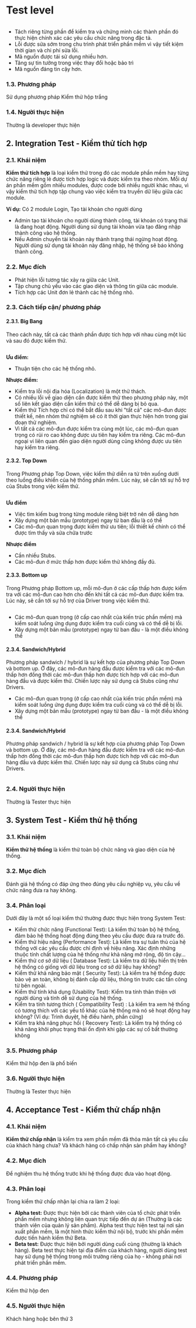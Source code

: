 # Test level

<figure><img src="../../.gitbook/assets/image (17).png" alt=""><figcaption></figcaption></figure>

* Tách riêng từng phần để kiểm tra và chứng minh các thành phần đó thực hiện chính xác các yêu cầu chức năng trong đặc tả.
* Lỗi được sửa sớm trong chu trình phát triển phần mềm vì vậy tiết kiệm thời gian và chi phí sửa lỗi.
* Mã nguồn được tái sử dụng nhiều hơn.
* Tăng sự tin tưởng trong việc thay đổi hoặc bảo trì
* Mã nguồn đáng tin cậy hơn.

### **1.3. Phương pháp**

Sử dụng phương pháp Kiểm thử hộp trắng

### **1.4. Người thực hiện**

Thường là developer thực hiện

## 2. Integration Test - Kiểm thử tích hợp

### **2.1. Khái niệm**

**Kiểm thử tích hợp** là loại kiểm thử trong đó các module phần mềm hay từng chức năng riêng lẻ được tích hợp logic và được kiểm tra theo nhóm. Mỗi dự án phần mềm gồm nhiều modules, được code bởi nhiều người khác nhau, vì vậy kiểm thử tích hợp tập chung vào việc kiểm tra truyền dữ liệu giữa các module.

**Ví dụ:** Có 2 module Login, Tạo tài khoản cho người dùng

* Admin tạo tài khoản cho người dùng thành công, tài khoản có trạng thái là đang hoạt động. Người dùng sử dụng tài khoản vừa tạo đăng nhập thành công vào hệ thống.
* Nếu Admin chuyển tài khoản này thành trạng thái ngừng hoạt động. Người dùng sử dụng tài khoản này đăng nhập, hệ thống sẽ báo không thành công.

### **2.2. Mục đích**

* Phát hiện lỗi tương tác xảy ra giữa các Unit.&#x20;
* Tập chung chủ yếu vào các giao diện và thông tin giữa các module.&#x20;
* Tích hợp các Unit đơn lẻ thành các hệ thống nhỏ.

### **2.3. Cách tiếp cận/ phương pháp**

#### **2.3.1. Big Bang**

Theo cách này, tất cả các thành phần được tích hợp với nhau cùng một lúc và sau đó được kiểm thử.

<figure><img src="../../.gitbook/assets/image (10).png" alt=""><figcaption></figcaption></figure>

**Ưu điểm:**&#x20;

* Thuận tiện cho các hệ thống nhỏ.

**Nhược điểm:**

* Kiểm tra lỗi nội địa hóa (Localization) là một thử thách.
* Có nhiều lỗi về giao diện cần được kiểm thử theo phương pháp này, một số liên kết giao diện cần kiểm thử có thể dễ dàng bị bỏ qua.
* Kiểm thử Tích hợp chỉ có thể bắt đầu sau khi "tất cả" các mô-đun được thiết kế, nên nhóm thử nghiệm sẽ có ít thời gian thực hiện hơn trong giai đoạn thử nghiệm.
* Vì tất cả các mô-đun được kiểm tra cùng một lúc, các mô-đun quan trọng có rủi ro cao không được ưu tiên hay kiểm tra riêng. Các mô-đun ngoại vi liên quan đến giao diện người dùng cũng không được ưu tiên hay kiểm tra riêng.

#### **2.3.2. Top Down**

Trong Phương pháp Top Down, việc kiểm thử diễn ra từ trên xuống dưới theo luồng điều khiển của hệ thống phần mềm. Lúc này, sẽ cần tới sự hỗ trợ của Stubs trong việc kiểm thử.

<figure><img src="../../.gitbook/assets/image (19).png" alt=""><figcaption></figcaption></figure>

**Ưu điểm**

* Việc tìm kiếm bug trong từng module riêng biệt trở nên dễ dàng hơn
* Xây dựng một bản mẫu (prototype) ngay từ ban đầu là có thể
* Các mô-đun quan trọng được kiểm thử ưu tiên; lỗi thiết kế chính có thể được tìm thấy và sửa chữa trước

**Nhược điểm**

* Cần nhiều Stubs.
* Các mô-đun ở mức thấp hơn được kiểm thử không đầy đủ.

#### **2.3.3. Bottom up**

Trong Phương pháp Bottom up, mỗi mô-đun ở các cấp thấp hơn được kiểm tra với các mô-đun cao hơn cho đến khi tất cả các mô-đun được kiểm tra. Lúc này, sẽ cần tới sự hỗ trợ của Driver trong việc kiểm thử.

<figure><img src="../../.gitbook/assets/image (24).png" alt=""><figcaption></figcaption></figure>



* Các mô-đun quan trọng (ở cấp cao nhất của kiến trúc phần mềm) mà kiểm soát luồng ứng dụng được kiểm tra cuối cùng và có thể dễ bị lỗi.
* Xây dựng một bản mẫu (prototype) ngay từ ban đầu - là một điều không thể

#### **2.3.4. Sandwich/Hybrid**

Phương pháp sandwich / hybrid là sự kết hợp của phương pháp Top Down và bottom up. Ở đây, các mô-đun hàng đầu được kiểm tra với các mô-đun thấp hơn đồng thời các mô-đun thấp hơn được tích hợp với các mô-đun hàng đầu và được kiểm thử. Chiến lược này sử dụng cả Stubs cũng như Drivers.

* Các mô-đun quan trọng (ở cấp cao nhất của kiến trúc phần mềm) mà kiểm soát luồng ứng dụng được kiểm tra cuối cùng và có thể dễ bị lỗi.
* Xây dựng một bản mẫu (prototype) ngay từ ban đầu - là một điều không thể

#### **2.3.4. Sandwich/Hybrid**

Phương pháp sandwich / hybrid là sự kết hợp của phương pháp Top Down và bottom up. Ở đây, các mô-đun hàng đầu được kiểm tra với các mô-đun thấp hơn đồng thời các mô-đun thấp hơn được tích hợp với các mô-đun hàng đầu và được kiểm thử. Chiến lược này sử dụng cả Stubs cũng như Drivers.

<figure><img src="../../.gitbook/assets/image (9).png" alt=""><figcaption></figcaption></figure>

###

### 2.4. **Người thực hiện**

Thường là Tester thực hiện

## 3. System Test - Kiểm thử hệ thống

### **3.1. Khái niệm**&#x20;

**Kiểm thử hệ thống** là kiểm thử toàn bộ chức năng và giao diện của hệ thống.

### **3.2. Mục đích**

Đánh giá hệ thống có đáp ứng theo đúng yêu cầu nghiệp vụ, yêu cầu về chức năng đưa ra hay không.

### **3.4. Phân loại**

Dưới đây là một số loại kiểm thử thường được thực hiện trong System Test:

* Kiểm thử chức năng (Functional Test): Là kiểm thử toàn bộ hệ thống, đảm bảo hệ thống hoạt động đúng theo yêu cầu được đưa ra trước đó.
* Kiểm thử hiệu năng (Performance Test): Là kiểm tra sự tuân thủ của hệ thống với các yêu cầu được chỉ định về hiệu năng. Xác định những thuộc tính chất lượng của hệ thống như khả năng mở rộng, độ tin cậy...
* Kiểm thử cơ sở dữ liệu ( Database Test): Là kiểm tra dữ liệu hiển thị trên hệ thống có giống với dữ liệu trong cơ sở dữ liệu hay không?
* Kiểm thử khả năng bảo mật ( Security Test): Là kiểm tra hệ thống được bảo vệ an toàn, không bị đánh cắp dữ liệu, thông tin trước các tấn công từ bên ngoài.
* Kiểm thử tính khả dụng (Usability Test): Kiểm tra tính thân thiện với người dùng và tính dễ sử dụng của hệ thống.
* Kiểm tra tính tương thích ( Compatibility Test) : Là kiểm tra xem hệ thống có tương thích với các yếu tố khác của hệ thống mà nó sẽ hoạt động hay không? (Ví dụ: Trình duyệt, hệ điều hành, phần cứng)
* Kiểm tra khả năng phục hồi ( Recovery Test): Là kiểm tra hệ thống có khả năng khôi phục trạng thái ổn định khi gặp các sự cố bất thường không

### **3.5. Phương pháp**

Kiểm thử hộp đen là phổ biến

### **3.6. Người thực hiện**

Thường là Tester thực hiện

## 4. Acceptance Test - Kiểm thử chấp nhận

### **4.1. Khái niệm**

**Kiểm thử chấp nhận** là kiểm tra xem phần mềm đã thỏa mãn tất cả yêu cầu của khách hàng chưa? Và khách hàng có chấp nhận sản phẩm hay không?

### **4.2. Mục đích**

Để nghiệm thu hệ thống trước khi hệ thống được đưa vào hoạt động.

### **4.3. Phân loại**

Trong kiểm thử chấp nhận lại chia ra làm 2 loại:

* **Alpha test:** Được thực hiện bởi các thành viên của tổ chức phát triển phần mềm nhưng không liên quan trực tiếp đến dự án (Thường là các thành viên của quản lý sản phẩm). Alpha test thực hiện test tại nơi sản xuất phần mềm, là một hình thức kiểm thử nội bộ, trước khi phần mềm được tiến hành kiểm thử Beta.
* **Beta test:** Được thực hiện bởi người dùng cuối cùng (thường là khách hàng). Beta test thực hiện tại địa điểm của khách hàng, người dùng test hay sử dụng hệ thống trong môi trường riêng của họ - không phải nơi phát triển phần mềm.

### **4.4. Phương pháp**

Kiểm thử hộp đen

### **4.5. Người thực hiện**

Khách hàng hoặc bên thứ 3
